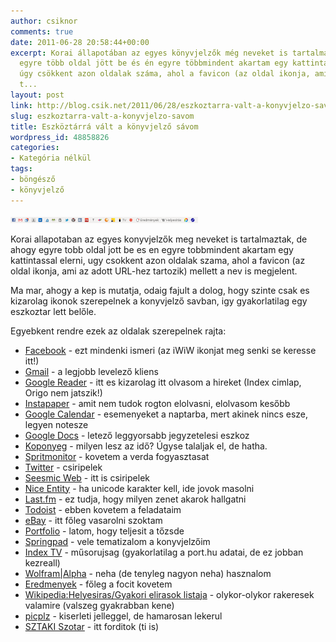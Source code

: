 ```yaml
---
author: csiknor
comments: true
date: 2011-06-28 20:58:44+00:00
excerpt: Korai állapotában az egyes könyvjelzők még neveket is tartalmaztak, de ahogy
  egyre több oldal jött be és én egyre többmindent akartam egy kattintással elérni,
  úgy csökkent azon oldalak száma, ahol a favicon (az oldal ikonja, ami az adott URL-hez
  t...
layout: post
link: http://blog.csik.net/2011/06/28/eszkoztarra-valt-a-konyvjelzo-savom/
slug: eszkoztarra-valt-a-konyvjelzo-savom
title: Eszköztárrá vált a könyvjelző sávom
wordpress_id: 48858826
categories:
- Kategória nélkül
tags:
- böngésző
- könyvjelző
---
```


[![Bookmark_bar](/images/bookmark_bar-scaled1000-w=300.png)](/images/bookmark_bar-scaled1000.png)

Korai allapotaban az egyes konyvjelzők meg neveket is tartalmaztak, de ahogy egyre tobb oldal jott be es en egyre tobbmindent akartam egy kattintassal elerni, ugy csokkent azon oldalak szama, ahol a favicon (az oldal ikonja, ami az adott URL-hez tartozik) mellett a nev is megjelent.

Ma mar, ahogy a kep is mutatja, odaig fajult a dolog, hogy szinte csak es kizarolag ikonok szerepelnek a konyvjelző savban, igy gyakorlatilag egy eszkoztar lett belőle.

Egyebkent rendre ezek az oldalak szerepelnek rajta:

  * [Facebook](https://www.facebook.com/csiknor) - ezt mindenki ismeri (az iWiW ikonjat meg senki se keresse itt!)
  * [Gmail](http://gmail.com) - a legjobb levelező kliens
  * [Google Reader](http://www.google.com/reader/shared/norbert.csik) - itt es kizarolag itt olvasom a hireket (Index cimlap, Origo nem jatszik!)
  * [Instapaper](http://www.instapaper.com/) - amit nem tudok rogton elolvasni, elolvasom kesőbb
  * [Google Calendar](http://calendar.google.com) - esemenyeket a naptarba, mert akinek nincs esze, legyen notesze
  * [Google Docs](http://docs.google.com) - letező leggyorsabb jegyzetelesi eszkoz
  * [Koponyeg](http://koponyeg.hu) - milyen lesz az idő? Úgyse talaljak el, de hatha.
  * [Spritmonitor](http://www.spritmonitor.de/en/) - kovetem a verda fogyasztasat
  * [Twitter](http://twitter.com/csiknor) - csiripelek
  * [Seesmic Web](http://seesmic.com) - itt is csiripelek
  * [Nice Entity](http://nice-entity.com/) - ha unicode karakter kell, ide jovok masolni
  * [Last.fm](http://www.last.fm/user/csiknor) - ez tudja, hogy milyen zenet akarok hallgatni
  * [Todoist](http://todoist.com) - ebben kovetem a feladataim
  * [eBay](http://ebay.de) - itt főleg vasarolni szoktam
  * [Portfolio](http://portfolio.hu/tozsde/) - latom, hogy teljesit a tőzsde
  * [Springpad](http://springpadit.com) - vele tematizalom a konyvjelzőim
  * [Index TV](http://index.hu/kultur/musor/tv/) - műsorujsag (gyakorlatilag a port.hu adatai, de ez jobban kezreall)
  * [Wolfram|Alpha](http://www.wolframalpha.com/) - neha (de tenyleg nagyon neha) hasznalom
  * [Eredmenyek](http://www.eredmenyek.com/) - főleg a focit kovetem
  * [Wikipedia:Helyesiras/Gyakori elirasok listaja](http://hu.wikipedia.org/wiki/Wikip%C3%A9dia:Helyes%C3%ADr%C3%A1s/Gyakori_el%C3%ADr%C3%A1sok_list%C3%A1ja) - olykor-olykor rakeresek valamire (valszeg gyakrabban kene)
  * [picplz](http://picplz.com/) - kiserleti jelleggel, de hamarosan lekerul
  * [SZTAKI Szotar](http://ujszotar.sztaki.hu/) - itt forditok (ti is)
